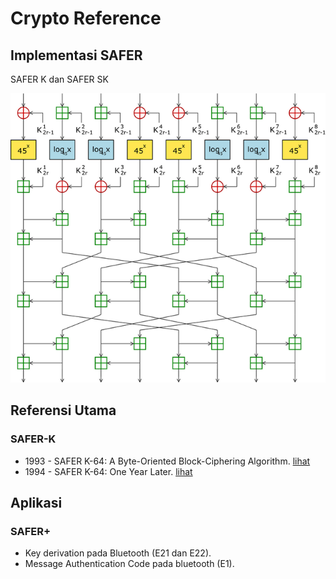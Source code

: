 # Crypto Reference

## Implementasi SAFER

SAFER K dan SAFER SK

![SAFER K & SAFER SK](round.png)

## Referensi Utama

### SAFER-K

* 1993 - SAFER K-64: A Byte-Oriented Block-Ciphering Algorithm. [lihat](1993.massey.pdf)
* 1994 - SAFER K-64: One Year Later. [lihat](1994.massey.pdf)

## Aplikasi

### SAFER+

* Key derivation pada Bluetooth (E21 dan E22).
* Message Authentication Code pada bluetooth (E1).